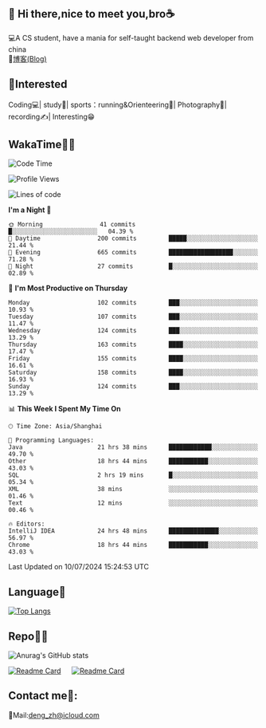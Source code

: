👋 Hi there,nice to meet you,bro☕
---
💻A CS student, have a mania for self-taught backend web developer from china   
📌[博客(Blog)](https://github.com/HealUP/MyBlog)

 <!-- waka-box start -->
 <!-- waka-box end -->
 
🧲**Interested**
--
Coding💻| study📖| sports：running&Orienteering🏃‍| Photography📸| recording✍️| Interesting😁

WakaTime👨‍💻
---
<!--START_SECTION:waka-->
![Code Time](http://img.shields.io/badge/Code%20Time-1%2C449%20hrs%2054%20mins-blue)

![Profile Views](http://img.shields.io/badge/Profile%20Views-0-blue)

![Lines of code](https://img.shields.io/badge/From%20Hello%20World%20I%27ve%20Written-205.0%20thousand%20lines%20of%20code-blue)

**I'm a Night 🦉** 

```text
🌞 Morning                41 commits          █░░░░░░░░░░░░░░░░░░░░░░░░   04.39 % 
🌆 Daytime                200 commits         █████░░░░░░░░░░░░░░░░░░░░   21.44 % 
🌃 Evening                665 commits         ██████████████████░░░░░░░   71.28 % 
🌙 Night                  27 commits          █░░░░░░░░░░░░░░░░░░░░░░░░   02.89 % 
```
📅 **I'm Most Productive on Thursday** 

```text
Monday                   102 commits         ███░░░░░░░░░░░░░░░░░░░░░░   10.93 % 
Tuesday                  107 commits         ███░░░░░░░░░░░░░░░░░░░░░░   11.47 % 
Wednesday                124 commits         ███░░░░░░░░░░░░░░░░░░░░░░   13.29 % 
Thursday                 163 commits         ████░░░░░░░░░░░░░░░░░░░░░   17.47 % 
Friday                   155 commits         ████░░░░░░░░░░░░░░░░░░░░░   16.61 % 
Saturday                 158 commits         ████░░░░░░░░░░░░░░░░░░░░░   16.93 % 
Sunday                   124 commits         ███░░░░░░░░░░░░░░░░░░░░░░   13.29 % 
```


📊 **This Week I Spent My Time On** 

```text
🕑︎ Time Zone: Asia/Shanghai

💬 Programming Languages: 
Java                     21 hrs 38 mins      ████████████░░░░░░░░░░░░░   49.70 % 
Other                    18 hrs 44 mins      ███████████░░░░░░░░░░░░░░   43.03 % 
SQL                      2 hrs 19 mins       █░░░░░░░░░░░░░░░░░░░░░░░░   05.34 % 
XML                      38 mins             ░░░░░░░░░░░░░░░░░░░░░░░░░   01.46 % 
Text                     12 mins             ░░░░░░░░░░░░░░░░░░░░░░░░░   00.46 % 

🔥 Editors: 
IntelliJ IDEA            24 hrs 48 mins      ██████████████░░░░░░░░░░░   56.97 % 
Chrome                   18 hrs 44 mins      ███████████░░░░░░░░░░░░░░   43.03 % 
```


 Last Updated on 10/07/2024 15:24:53 UTC
<!--END_SECTION:waka-->

Language🚀
---
[![Top Langs](https://github-readme-stats.vercel.app/api/top-langs/?username=HealUP&layout=compact&hide_border=true)](https://github.com/HealUP)

Repo🧑‍💻
---
![Anurag's GitHub stats](https://github-readme-stats.vercel.app/api?username=HealUP&count_private=true&show_icons=true&theme=gruvbox&hide_border=true) 

[![Readme Card](https://github-readme-stats.vercel.app/api/pin/?username=HealUP&repo=InternetEy&theme=transparent)](https://github.com/HealUP/InternetEy) &emsp;
[![Readme Card](https://github-readme-stats.vercel.app/api/pin/?username=HealUP&repo=CampusExperience&theme=transparent)](https://github.com/HealUP/CampusExperience)


Contact me📱:
---
📮Mail:deng_zh@icloud.com  
